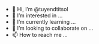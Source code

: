 - 👋 Hi, I’m @tuyendtitsol
- 👀 I’m interested in ...
- 🌱 I’m currently learning ...
- 💞️ I’m looking to collaborate on ...
- 📫 How to reach me ...

<!---
tuyendtitsol/tuyendtitsol is a ✨ special ✨ repository because its `README.md` (this file) appears on your GitHub profile.
You can click the Preview link to take a look at your changes.
--->
